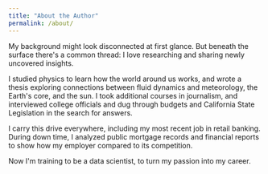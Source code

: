 ```yaml
---
title: "About the Author"
permalink: /about/
---
```


My background might look disconnected at first glance. But beneath the surface there's a common thread: I love researching and sharing newly uncovered insights.

I studied physics to learn how the world around us works, and wrote a thesis exploring connections between fluid dynamics and meteorology, the Earth's core, and the sun. I took additional courses in journalism, and interviewed college officials and dug through budgets and California State Legislation in the search for answers.

I carry this drive everywhere, including my most recent job in retail banking. During down time, I analyzed public mortgage records and financial reports to show how my employer compared to its competition.

Now I'm training to be a data scientist, to turn my passion into my career.
